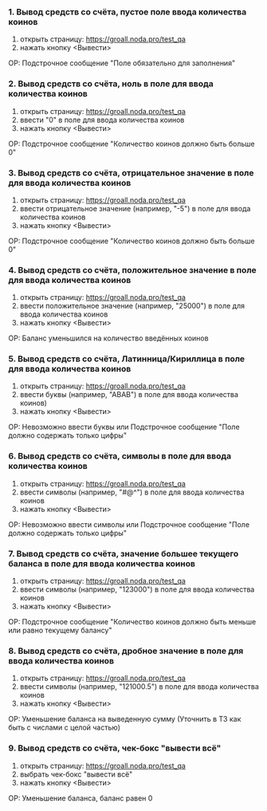 ### 1. Вывод средств со счёта, пустое поле ввода количества коинов

1. открыть страницу: https://groall.noda.pro/test_qa
2. нажать кнопку <Вывести>

ОР: Подстрочное сообщение "Поле обязательно для заполнения"

### 2. Вывод средств со счёта, ноль в поле для ввода количества коинов

1. открыть страницу: https://groall.noda.pro/test_qa
2. ввести "0" в поле для ввода количества коинов
2. нажать кнопку <Вывести>

ОР:  Подстрочное сообщение "Количество коинов должно быть больше 0"

### 3. Вывод средств со счёта, отрицательное значение в поле для ввода количества коинов

1. открыть страницу: https://groall.noda.pro/test_qa
2. ввести отрицательное значение (например, "-5") в поле для ввода количества коинов
3. нажать кнопку <Вывести>

ОР:  Подстрочное сообщение "Количество коинов должно быть больше 0"

### 4. Вывод средств со счёта, положительное значение в поле для ввода количества коинов

1. открыть страницу: https://groall.noda.pro/test_qa
2. ввести положительное значение (например, "25000") в поле для ввода количества коинов
3. нажать кнопку <Вывести>

ОР:  Баланс уменьшился на количество введённых коинов

### 5. Вывод средств со счёта, Латинница/Кириллица в поле для ввода количества коинов

1. открыть страницу: https://groall.noda.pro/test_qa
2. ввести буквы (например, "АВАВ") в поле для ввода количества коинов)
3. нажать кнопку <Вывести>

ОР:  Невозможно ввести буквы или Подстрочное сообщение "Поле должно содержать только цифры"

### 6. Вывод средств со счёта, символы в поле для ввода количества коинов

1. открыть страницу: https://groall.noda.pro/test_qa
2. ввести символы (например, "#@^") в поле для ввода количества коинов
3. нажать кнопку <Вывести>

ОР:  Невозможно ввести символы или Подстрочное сообщение "Поле должно содержать только цифры"


### 7. Вывод средств со счёта, значение большее текущего баланса в поле для ввода количества коинов

1. открыть страницу: https://groall.noda.pro/test_qa
2. ввести символы (например, "123000") в поле для ввода количества коинов
3. нажать кнопку <Вывести>

ОР:  Подстрочное сообщение "Количество коинов должно быть меньше или равно текущему балансу"

### 8. Вывод средств со счёта, дробное значение в поле для ввода количества коинов

1. открыть страницу: https://groall.noda.pro/test_qa
2. ввести символы (например, "121000.5") в поле для ввода количества коинов
3. нажать кнопку <Вывести>

ОР:  Уменьшение баланса на выведенную сумму (Уточнить в ТЗ как быть с числами с целой частью)

### 9. Вывод средств со счёта, чек-бокс "вывести всё"

1. открыть страницу: https://groall.noda.pro/test_qa
2. выбрать чек-бокс "вывести всё"
3. нажать кнопку <Вывести>

ОР:  Уменьшение баланса, баланс равен 0
